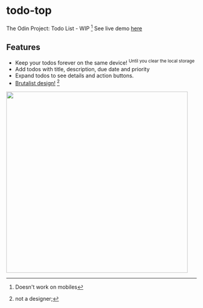 # todo-top
The Odin Project: Todo List - WIP [^1]
See live demo <a href="https://kbly538.github.io/todo-top/">here</a>
## Features
- Keep your todos forever on the same device! <sup> Until you clear the local storage </sup>
- Add todos with title, description, due date and priority 
- Expand todos to see details and action buttons.
- [Brutalist design!](https://brutalist-web.design/) [^2]


<img src="https://user-images.githubusercontent.com/4437722/203876739-9ca160d8-3618-4d3f-9f3b-08b3d1ed6037.png" width="480">



[^1]: Doesn't work on mobiles
[^2]: not a designer;

